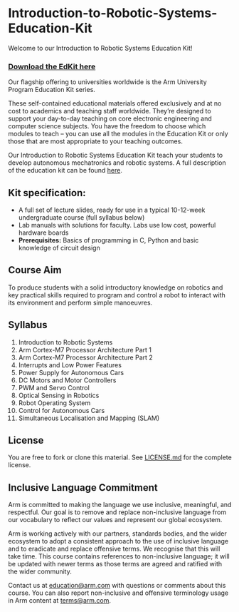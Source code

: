 
# Introduction-to-Robotic-Systems-Education-Kit

Welcome to our Introduction to Robotic Systems Education Kit!

### [Download the EdKit here](https://github.com/arm-university/Introduction-to-Robotic-Systems-Education-Kit/archive/refs/heads/main.zip)

Our flagship offering to universities worldwide is the Arm University Program Education Kit series.

These self-contained educational materials offered exclusively and at no cost to academics and teaching staff worldwide. They’re designed to support your day-to-day teaching on core electronic engineering and computer science subjects. You have the freedom to choose which modules to teach – you can use all the modules in the Education Kit or only those that are most appropriate to your teaching outcomes.

Our Introduction to Robotic Systems Education Kit teach your students to develop autonomous mechatronics and robotic systems. A full description of the education kit can be found [here](https://www.arm.com/resources/education/education-kits/introduction-to-robotic-systems).

 ## Kit specification:

* A full set of lecture slides, ready for use in a typical 10-12-week undergraduate course (full syllabus below)
* Lab manuals with solutions for faculty. Labs use low cost, powerful hardware boards
* **Prerequisites:** Basics of programming in C, Python and basic knowledge of circuit design

## Course Aim
To produce students with a solid introductory knowledge on robotics and key practical skills required to program and control a robot to interact with its environment and perform simple manoeuvres.

## Syllabus
1. Introduction to Robotic Systems
1. Arm Cortex-M7 Processor Architecture Part 1
1. Arm Cortex-M7 Processor Architecture Part 2
1. Interrupts and Low Power Features
1. Power Supply for Autonomous Cars
1. DC Motors and Motor Controllers
1. PWM and Servo Control
1. Optical Sensing in Robotics
1. Robot Operating System
1. Control for Autonomous Cars
1. Simultaneous Localisation and Mapping (SLAM)

## License
You are free to fork or clone this material. See [LICENSE.md](https://github.com/arm-university/Introduction-to-Robotic-Systems-Education-Kit/blob/main/License/LICENSE.md) for the complete license.

## Inclusive Language Commitment
Arm is committed to making the language we use inclusive, meaningful, and respectful. Our goal is to remove and replace non-inclusive language from our vocabulary to reflect our values and represent our global ecosystem.
 
Arm is working actively with our partners, standards bodies, and the wider ecosystem to adopt a consistent approach to the use of inclusive language and to eradicate and replace offensive terms. We recognise that this will take time. This course contains references to non-inclusive language; it will be updated with newer terms as those terms are agreed and ratified with the wider community. 
 
Contact us at education@arm.com with questions or comments about this course. You can also report non-inclusive and offensive terminology usage in Arm content at terms@arm.com.
